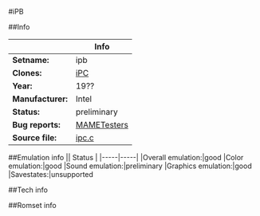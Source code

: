 #iPB

##Info

||Info|
|-----|-----|
|**Setname:**|ipb
|**Clones:**|[iPC](ipc.md)
|**Year:**|19??
|**Manufacturer:**|Intel
|**Status:**|preliminary
|**Bug reports:**|[MAMETesters](http://mametesters.org/view_all_set.php?type=1&temporary=y&search=ipc.c)
|**Source file:**|[ipc.c](https://github.com/mamedev/mame/blob/master/src/mess/drivers/ipc.c)

##Emulation info
|| Status |
|-----|-----|
|Overall emulation:|good
|Color emulation:|good
|Sound emulation:|preliminary
|Graphics emulation:|good
|Savestates:|unsupported

##Tech info

##Romset info

<!--- START OF EDITED COMMENT DO NOT TOUCH TEXT ABOVE-->
